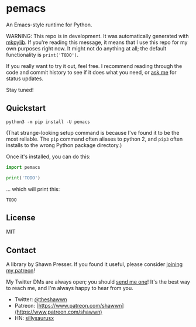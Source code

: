 # pemacs

An Emacs-style runtime for Python.

WARNING: This repo is in development. It was automatically generated with [mkpylib](https://github.com/shawwn/scrap/blob/master/mkpylib). If you're reading this message, it means that I use this repo for my own purposes right now. It might not do anything at all; the default functionality is `print('TODO')`.

If you really want to try it out, feel free. I recommend reading through the code and commit history to see if it does what you need, or [ask me](#contact) for status updates.

Stay tuned!

## Quickstart

```
python3 -m pip install -U pemacs
```

(That strange-looking setup command is because I've found it to be the most reliable. The `pip` command often aliases to python 2, and `pip3` often installs to the wrong Python package directory.)

Once it's installed, you can do this:

```py
import pemacs

print('TODO')
```

... which will print this:

```
TODO
```

## License

MIT

## Contact

A library by Shawn Presser. If you found it useful, please consider [joining my patreon](https://www.patreon.com/shawwn)!

My Twitter DMs are always open; you should [send me one](https://twitter.com/theshawwn)! It's the best way to reach me, and I'm always happy to hear from you.

- Twitter: [@theshawwn](https://twitter.com/theshawwn)
- Patreon: [https://www.patreon.com/shawwn](https://www.patreon.com/shawwn)
- HN: [sillysaurusx](https://news.ycombinator.com/threads?id=sillysaurusx)

